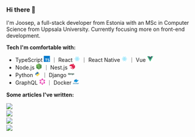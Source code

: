 ### Hi there 👋

I'm Joosep, a full-stack developer from Estonia with an MSc in Computer Science from Uppsala University. Currently focusing more on front-end development.

**Tech I'm comfortable with:**
- TypeScript <img height="16px" alt="TypeScript logo" src="https://raw.githubusercontent.com/github/explore/80688e429a7d4ef2fca1e82350fe8e3517d3494d/topics/typescript/typescript.png" /> ｜ React <img height="16px" alt="React logo" src="https://raw.githubusercontent.com/github/explore/80688e429a7d4ef2fca1e82350fe8e3517d3494d/topics/react/react.png" /> ｜ React Native <img height="16px" alt="React Native logo" src="https://raw.githubusercontent.com/github/explore/80688e429a7d4ef2fca1e82350fe8e3517d3494d/topics/react-native/react-native.png" /> ｜ Vue <img height="16px" alt="Vue logo" src="https://raw.githubusercontent.com/github/explore/80688e429a7d4ef2fca1e82350fe8e3517d3494d/topics/vue/vue.png" />
- Node.js <img height="16px" alt="Node.js logo" src="https://raw.githubusercontent.com/github/explore/80688e429a7d4ef2fca1e82350fe8e3517d3494d/topics/nodejs/nodejs.png" /> ｜ Nest.js <img height="16px" alt="Nest.js logo" src="https://raw.githubusercontent.com/github/explore/37c71fdca4e12086faf8c7009793d2eb588c914e/topics/nestjs/nestjs.png" />
- Python <img height="16px" alt="Python logo" src="https://raw.githubusercontent.com/github/explore/80688e429a7d4ef2fca1e82350fe8e3517d3494d/topics/python/python.png" /> ｜ Django <img height="16px" alt="Django logo" src="https://raw.githubusercontent.com/github/explore/80688e429a7d4ef2fca1e82350fe8e3517d3494d/topics/django/django.png" />
- GraphQL <img height="16px" alt="GraphQL logo" src="https://raw.githubusercontent.com/github/explore/5c058a388828bb5fde0bcafd4bc867b5bb3f26f3/topics/graphql/graphql.png" /> ｜ Docker <img height="16px" alt="Docker logo" src="https://raw.githubusercontent.com/github/explore/80688e429a7d4ef2fca1e82350fe8e3517d3494d/topics/docker/docker.png" />

**Some articles I've written:**

<div>
  <a href="https://github-readme-medium-recent-article.vercel.app/medium/@joosepalviste/0">
    <img src="https://github-readme-medium-recent-article.vercel.app/medium/@joosepalviste/0">
  </a>
  <br>
  <a href="https://github-readme-medium-recent-article.vercel.app/medium/@joosepalviste/1">
    <img src="https://github-readme-medium-recent-article.vercel.app/medium/@joosepalviste/1">
  </a>
  <br>
  <a href="https://github-readme-medium-recent-article.vercel.app/medium/@joosepalviste/2">
    <img src="https://github-readme-medium-recent-article.vercel.app/medium/@joosepalviste/2">
  </a>
</div>

<img src="https://github-readme-stats.vercel.app/api?username=JoosepAlviste&show_icons=true&theme=tokyonight">

<!--
**JoosepAlviste/JoosepAlviste** is a ✨ _special_ ✨ repository because its `README.md` (this file) appears on your GitHub profile.

Here are some ideas to get you started:

- 🔭 I’m currently working on ...
- 🌱 I’m currently learning ...
- 👯 I’m looking to collaborate on ...
- 🤔 I’m looking for help with ...
- 💬 Ask me about ...
- 📫 How to reach me: ...
- 😄 Pronouns: ...
- ⚡ Fun fact: ...
-->
